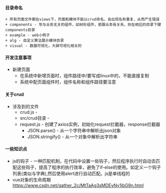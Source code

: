 



#### 目录命名
    + 所有页面文件都在views下，页面和模块不能以crud命名，会出现名称重复，从而产生错误
    + components - 写与业务无关的组件，如树形组件，若跟业务有关系，则在相应的目录下键components目录
    + example - web小例子
    + alg - 自定义算法展示模块目录
    + visual - 数据可视化，大屏可视化相关的


#### 开发注意事项

+ 新建页面
    + 在系统中新增页面时，组件路径中/要写成linux中的，不能直接复制
    + 系统中配页面组件时，组件名称和组件路径要注意



#### 关于crud

+ 涉及到的文件
  + crud.js - 
  + src/crud目录 - 
  + request.js - 创建了axios实例，初始化request拦截器，response拦截器
    + JSON.parse() - 从一个字符串中解析出json对象
    + JSON.stringify() - 从一个对象中解析出字符串



#### 一些知识点

+ js的钩子 - 一种匹配机制，在代码中设置一些钩子，然后程序执行时自动去匹配这些钩子，提高了程序的执行效率，避免了if-else的使用。如定义一个钩子列表(类似与字典),然后使用alert进行自动匹配。js是单线程的
+ vue对象的生命周期 https://www.csdn.net/gather_2c/MtTaAg3sMDEyNy1ibG9n.html
